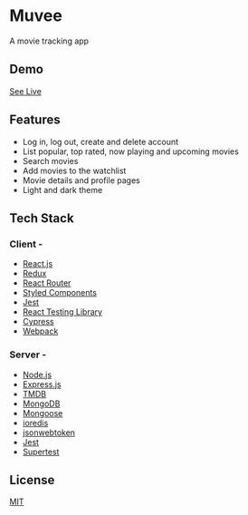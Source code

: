 # Muvee

A movie tracking app

## Demo

[See Live](https://muvee.onrender.com)

## Features

- Log in, log out, create and delete account
- List popular, top rated, now playing and upcoming movies
- Search movies
- Add movies to the watchlist
- Movie details and profile pages
- Light and dark theme

## Tech Stack

### Client -

- [React.js](https://reactjs.org/)
- [Redux](https://redux.js.org/)
- [React Router](https://reactrouter.com/)
- [Styled Components](https://styled-components.com/)
- [Jest](https://jestjs.io/)
- [React Testing Library](https://testing-library.com/)
- [Cypress](https://www.cypress.io/)
- [Webpack](https://webpack.js.org/)

### Server -

- [Node.js](https://nodejs.org/en/)
- [Express.js](https://expressjs.com/)
- [TMDB](https://developers.themoviedb.org/3)
- [MongoDB](https://www.mongodb.com/)
- [Mongoose](https://mongoosejs.com/)
- [ioredis](https://www.npmjs.com/package/ioredis)
- [jsonwebtoken](https://www.npmjs.com/package/jsonwebtoken)
- [Jest](https://jestjs.io/)
- [Supertest](https://www.npmjs.com/package/supertest)

## License

[MIT](https://choosealicense.com/licenses/mit/)
